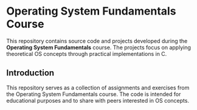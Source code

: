 # Operating System Fundamentals Course

This repository contains source code and projects developed during the **Operating System Fundamentals** course. The projects focus on applying theoretical OS concepts through practical implementations in C.

## Introduction

This repository serves as a collection of assignments and exercises from the Operating System Fundamentals course. The code is intended for educational purposes and to share with peers interested in OS concepts.
